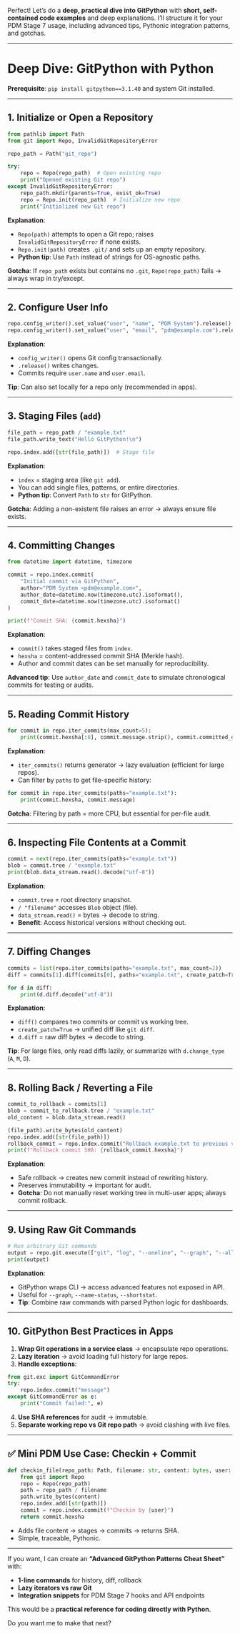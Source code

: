 Perfect! Let’s do a **deep, practical dive into GitPython** with **short, self-contained code examples** and deep explanations. I’ll structure it for your PDM Stage 7 usage, including advanced tips, Pythonic integration patterns, and gotchas.

---

# **Deep Dive: GitPython with Python**

**Prerequisite**: `pip install gitpython==3.1.40` and system Git installed.

---

## **1. Initialize or Open a Repository**

```python
from pathlib import Path
from git import Repo, InvalidGitRepositoryError

repo_path = Path("git_repo")

try:
    repo = Repo(repo_path)  # Open existing repo
    print("Opened existing Git repo")
except InvalidGitRepositoryError:
    repo_path.mkdir(parents=True, exist_ok=True)
    repo = Repo.init(repo_path)  # Initialize new repo
    print("Initialized new Git repo")
```

**Explanation**:

- `Repo(path)` attempts to open a Git repo; raises `InvalidGitRepositoryError` if none exists.
- `Repo.init(path)` creates `.git/` and sets up an empty repository.
- **Python tip**: Use `Path` instead of strings for OS-agnostic paths.

**Gotcha**: If `repo_path` exists but contains no `.git`, `Repo(repo_path)` fails → always wrap in try/except.

---

## **2. Configure User Info**

```python
repo.config_writer().set_value("user", "name", "PDM System").release()
repo.config_writer().set_value("user", "email", "pdm@example.com").release()
```

**Explanation**:

- `config_writer()` opens Git config transactionally.
- `.release()` writes changes.
- Commits require `user.name` and `user.email`.

**Tip**: Can also set locally for a repo only (recommended in apps).

---

## **3. Staging Files (`add`)**

```python
file_path = repo_path / "example.txt"
file_path.write_text("Hello GitPython!\n")

repo.index.add([str(file_path)])  # Stage file
```

**Explanation**:

- `index` = staging area (like `git add`).
- You can add single files, patterns, or entire directories.
- **Python tip**: Convert `Path` to `str` for GitPython.

**Gotcha**: Adding a non-existent file raises an error → always ensure file exists.

---

## **4. Committing Changes**

```python
from datetime import datetime, timezone

commit = repo.index.commit(
    "Initial commit via GitPython",
    author="PDM System <pdm@example.com>",
    author_date=datetime.now(timezone.utc).isoformat(),
    commit_date=datetime.now(timezone.utc).isoformat()
)

print(f"Commit SHA: {commit.hexsha}")
```

**Explanation**:

- `commit()` takes staged files from `index`.
- `hexsha` = content-addressed commit SHA (Merkle hash).
- Author and commit dates can be set manually for reproducibility.

**Advanced tip**: Use `author_date` and `commit_date` to simulate chronological commits for testing or audits.

---

## **5. Reading Commit History**

```python
for commit in repo.iter_commits(max_count=5):
    print(commit.hexsha[:8], commit.message.strip(), commit.committed_datetime)
```

**Explanation**:

- `iter_commits()` returns generator → lazy evaluation (efficient for large repos).
- Can filter by `paths` to get file-specific history:

```python
for commit in repo.iter_commits(paths="example.txt"):
    print(commit.hexsha, commit.message)
```

**Gotcha**: Filtering by path = more CPU, but essential for per-file audit.

---

## **6. Inspecting File Contents at a Commit**

```python
commit = next(repo.iter_commits(paths="example.txt"))
blob = commit.tree / "example.txt"
print(blob.data_stream.read().decode("utf-8"))
```

**Explanation**:

- `commit.tree` = root directory snapshot.
- `/ "filename"` accesses `Blob` object (file).
- `data_stream.read()` = bytes → decode to string.
- **Benefit**: Access historical versions without checking out.

---

## **7. Diffing Changes**

```python
commits = list(repo.iter_commits(paths="example.txt", max_count=2))
diff = commits[1].diff(commits[0], paths="example.txt", create_patch=True)

for d in diff:
    print(d.diff.decode("utf-8"))
```

**Explanation**:

- `diff()` compares two commits or commit vs working tree.
- `create_patch=True` → unified diff like `git diff`.
- `d.diff` = raw diff bytes → decode to string.

**Tip**: For large files, only read diffs lazily, or summarize with `d.change_type` (`A`, `M`, `D`).

---

## **8. Rolling Back / Reverting a File**

```python
commit_to_rollback = commits[1]
blob = commit_to_rollback.tree / "example.txt"
old_content = blob.data_stream.read()

(file_path).write_bytes(old_content)
repo.index.add([str(file_path)])
rollback_commit = repo.index.commit("Rollback example.txt to previous version")
print(f"Rollback commit SHA: {rollback_commit.hexsha}")
```

**Explanation**:

- Safe rollback → creates new commit instead of rewriting history.
- Preserves immutability → important for audit.
- **Gotcha**: Do not manually reset working tree in multi-user apps; always commit rollback.

---

## **9. Using Raw Git Commands**

```python
# Run arbitrary Git commands
output = repo.git.execute(["git", "log", "--oneline", "--graph", "--all"])
print(output)
```

**Explanation**:

- GitPython wraps CLI → access advanced features not exposed in API.
- Useful for `--graph`, `--name-status`, `--shortstat`.
- **Tip**: Combine raw commands with parsed Python logic for dashboards.

---

## **10. GitPython Best Practices in Apps**

1. **Wrap Git operations in a service class** → encapsulate repo operations.
2. **Lazy iteration** → avoid loading full history for large repos.
3. **Handle exceptions**:

```python
from git.exc import GitCommandError
try:
    repo.index.commit("message")
except GitCommandError as e:
    print("Commit failed:", e)
```

4. **Use SHA references** for audit → immutable.
5. **Separate working repo vs Git repo path** → avoid clashing with live files.

---

## ✅ **Mini PDM Use Case: Checkin + Commit**

```python
def checkin_file(repo_path: Path, filename: str, content: bytes, user: str):
    from git import Repo
    repo = Repo(repo_path)
    path = repo_path / filename
    path.write_bytes(content)
    repo.index.add([str(path)])
    commit = repo.index.commit(f"Checkin by {user}")
    return commit.hexsha
```

- Adds file content → stages → commits → returns SHA.
- Simple, traceable, Pythonic.

---

If you want, I can create an **“Advanced GitPython Patterns Cheat Sheet”** with:

- **1-line commands** for history, diff, rollback
- **Lazy iterators vs raw Git**
- **Integration snippets** for PDM Stage 7 hooks and API endpoints

This would be a **practical reference for coding directly with Python**.

Do you want me to make that next?
